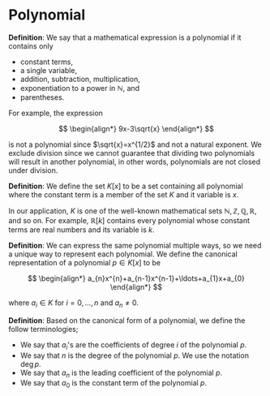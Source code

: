 # Polynomial

**Definition**: We say that a mathematical expression is a polynomial if it contains only
- constant terms,
- a single variable,
- addition, subtraction, multiplication,
- exponentiation to a power in $\mathbb{N}$, and
- parentheses.

For example, the expression

$$
\begin{align*}
9x-3\sqrt{x}
\end{align*}
$$

is not a polynomial since $\sqrt{x}=x^{1/2}$ and not a natural exponent. We exclude division since we cannot guarantee that dividing two polynomials will result in another polynomial, in other words, polynomials are not closed under division.

**Definition**: We define the set $K[x]$ to be a set containing all polynomial where the constant term is a member of the set $K$ and it variable is $x$.

In our application, $K$ is one of the well-known mathematical sets $\mathbb{N}, \mathbb{Z}, \mathbb{Q},\mathbb{R}$, and so on. For example, $\mathbb{R}[k]$ contains every polynomial whose constant terms are real numbers and its variable is $k$.

**Definition**: We can express the same polynomial multiple ways, so we need a unique way to represent each polynomial. We define the canonical representation of a polynomial $p\in K[x]$ to be

$$
\begin{align*}
a_{n}x^{n}+a_{n-1}x^{n-1}+\ldots+a_{1}x+a_{0}
\end{align*}
$$

where $a_{i}\in K$ for $i=0,\ldots,n$ and $a_{n}\ne0$.

**Definition**: Based on the canonical form of a polynomial, we define the follow terminologies;

- We say that $a_{i}$'s are the coefficients of degree $i$ of the polynomial $p$.
- We say that $n$ is the degree of the polynomial $p$. We use the notation $\deg p$.
- We say that $a_{n}$ is the leading coefficient of the polynomial $p$.
- We say that $a_{0}$ is the constant term of the polynomial $p$.